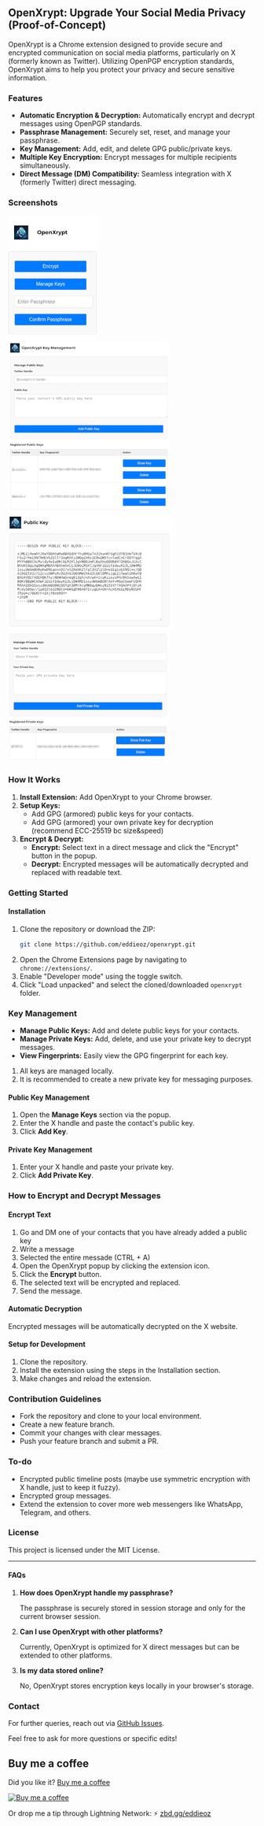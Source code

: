 ## OpenXrypt: Upgrade Your Social Media Privacy (Proof-of-Concept)

OpenXrypt is a Chrome extension designed to provide secure and encrypted communication on social media platforms, particularly on X (formerly known as Twitter). Utilizing OpenPGP encryption standards, OpenXrypt aims to help you protect your privacy and secure sensitive information.

### Features

- **Automatic Encryption & Decryption:** Automatically encrypt and decrypt messages using OpenPGP standards.
- **Passphrase Management:** Securely set, reset, and manage your passphrase.
- **Key Management:** Add, edit, and delete GPG public/private keys.
- **Multiple Key Encryption:** Encrypt messages for multiple recipients simultaneously.
- **Direct Message (DM) Compatibility:** Seamless integration with X (formerly Twitter) direct messaging.

### Screenshots

![](imgs/opnxrpt-popup.png)
![](imgs/opnxrpt-mng-pubkeys.png)
![](imgs/opnxrpt-show-pubkeys.png)
![](imgs/opnxrpt-mng-privkeys.png)

### How It Works

1. **Install Extension:** Add OpenXrypt to your Chrome browser.
2. **Setup Keys:**
   - Add GPG (armored) public keys for your contacts.
   - Add GPG (armored) your own private key for decryption (recommend ECC-25519 bc size&speed)
3. **Encrypt & Decrypt:**
   - **Encrypt:** Select text in a direct message and click the "Encrypt" button in the popup.
   - **Decrypt:** Encrypted messages will be automatically decrypted and replaced with readable text.

### Getting Started

#### Installation

1. Clone the repository or download the ZIP:
    ```bash
    git clone https://github.com/eddieoz/openxrypt.git
    ```
2. Open the Chrome Extensions page by navigating to `chrome://extensions/`.
3. Enable "Developer mode" using the toggle switch.
4. Click "Load unpacked" and select the cloned/downloaded `openxrypt` folder.

### Key Management

- **Manage Public Keys:** Add and delete public keys for your contacts.
- **Manage Private Keys:** Add, delete, and use your private key to decrypt messages.
- **View Fingerprints:** Easily view the GPG fingerprint for each key.

1. All keys are managed locally. 
2. It is recommended to create a new private key for messaging purposes.

#### Public Key Management

1. Open the **Manage Keys** section via the popup.
2. Enter the X handle and paste the contact's public key.
3. Click **Add Key**.

#### Private Key Management

1. Enter your X handle and paste your private key.
2. Click **Add Private Key**.

### How to Encrypt and Decrypt Messages

#### Encrypt Text

1. Go and DM one of your contacts that you have already added a public key
2. Write a message
3. Selected the entire messade (CTRL + A)
4. Open the OpenXrypt popup by clicking the extension icon.
5. Click the **Encrypt** button.
6. The selected text will be encrypted and replaced.
7. Send the message.

#### Automatic Decryption

Encrypted messages will be automatically decrypted on the X website.


#### Setup for Development

1. Clone the repository.
2. Install the extension using the steps in the Installation section.
3. Make changes and reload the extension.

### Contribution Guidelines

- Fork the repository and clone to your local environment.
- Create a new feature branch.
- Commit your changes with clear messages.
- Push your feature branch and submit a PR.

### To-do
- Encrypted public timeline posts (maybe use symmetric encryption with X handle, just to keep it fuzzy).
- Encrypted group messages.
- Extend the extension to cover more web messengers like WhatsApp, Telegram, and others.

### License

This project is licensed under the MIT License.

---

#### FAQs

1. **How does OpenXrypt handle my passphrase?**

   The passphrase is securely stored in session storage and only for the current browser session.

2. **Can I use OpenXrypt with other platforms?**

   Currently, OpenXrypt is optimized for X direct messages but can be extended to other platforms.

3. **Is my data stored online?**

   No, OpenXrypt stores encryption keys locally in your browser's storage.

### Contact

For further queries, reach out via [GitHub Issues](https://github.com/eddieoz/openxrypt/issues).

Feel free to ask for more questions or specific edits!

## Buy me a coffee
Did you like it? [Buy me a coffee](https://www.buymeacoffee.com/eddieoz)

[![Buy me a coffee](https://ipfs.io/ipfs/QmR6W4L3XiozMQc3EjfFeqSkcbu3cWnhZBn38z2W2FuTMZ?filename=buymeacoffee.webp)](https://www.buymeacoffee.com/eddieoz)

Or drop me a tip through Lightning Network: ⚡ [zbd.gg/eddieoz](https://zbd.gg/eddieoz)

